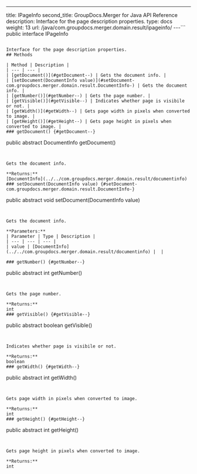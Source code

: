 ---
title: IPageInfo
second_title: GroupDocs.Merger for Java API Reference
description: Interface for the page description properties.
type: docs
weight: 13
url: /java/com.groupdocs.merger.domain.result/ipageinfo/
---```
public interface IPageInfo
```

Interface for the page description properties.
## Methods

| Method | Description |
| --- | --- |
| [getDocument()](#getDocument--) | Gets the document info. |
| [setDocument(DocumentInfo value)](#setDocument-com.groupdocs.merger.domain.result.DocumentInfo-) | Gets the document info. |
| [getNumber()](#getNumber--) | Gets the page number. |
| [getVisible()](#getVisible--) | Indicates whether page is visibile or not. |
| [getWidth()](#getWidth--) | Gets page width in pixels when converted to image. |
| [getHeight()](#getHeight--) | Gets page height in pixels when converted to image. |
### getDocument() {#getDocument--}
```
public abstract DocumentInfo getDocument()
```


Gets the document info.

**Returns:**
[DocumentInfo](../../com.groupdocs.merger.domain.result/documentinfo)
### setDocument(DocumentInfo value) {#setDocument-com.groupdocs.merger.domain.result.DocumentInfo-}
```
public abstract void setDocument(DocumentInfo value)
```


Gets the document info.

**Parameters:**
| Parameter | Type | Description |
| --- | --- | --- |
| value | [DocumentInfo](../../com.groupdocs.merger.domain.result/documentinfo) |  |

### getNumber() {#getNumber--}
```
public abstract int getNumber()
```


Gets the page number.

**Returns:**
int
### getVisible() {#getVisible--}
```
public abstract boolean getVisible()
```


Indicates whether page is visibile or not.

**Returns:**
boolean
### getWidth() {#getWidth--}
```
public abstract int getWidth()
```


Gets page width in pixels when converted to image.

**Returns:**
int
### getHeight() {#getHeight--}
```
public abstract int getHeight()
```


Gets page height in pixels when converted to image.

**Returns:**
int
